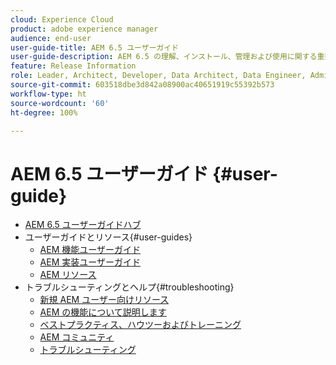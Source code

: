 ```yaml
---
cloud: Experience Cloud
product: adobe experience manager
audience: end-user
user-guide-title: AEM 6.5 ユーザーガイド
user-guide-description: AEM 6.5 の理解、インストール、管理および使用に関する重要なリソースの概要
feature: Release Information
role: Leader, Architect, Developer, Data Architect, Data Engineer, Admin, User
source-git-commit: 603518dbe3d842a08900ac40651919c55392b573
workflow-type: ht
source-wordcount: '60'
ht-degree: 100%

---
```



# AEM 6.5 ユーザーガイド {#user-guide}

+ [AEM 6.5 ユーザーガイドハブ](home.md)
+ ユーザーガイドとリソース{#user-guides}
   + [AEM 機能ユーザーガイド](capabilities.md)
   + [AEM 実装ユーザーガイド](implementation.md)
   + [AEM リソース](resources.md)
+ トラブルシューティングとヘルプ{#troubleshooting}
   + [新規 AEM ユーザー向けリソース](new.md)
   + [AEM の機能について説明します](learn.md)
   + [ベストプラクティス、ハウツーおよびトレーニング](best-practice.md)
   + [AEM コミュニティ](community.md)
   + [トラブルシューティング](troubleshooting.md)
